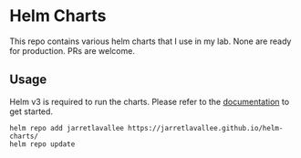 # Helm Charts

This repo contains various helm charts that I use in my lab. None are ready for production. PRs are welcome.

## Usage

Helm v3 is required to run the charts. Please refer to the [documentation](https://helm.sh/docs/) to get started.

```
helm repo add jarretlavallee https://jarretlavallee.github.io/helm-charts/
helm repo update
```